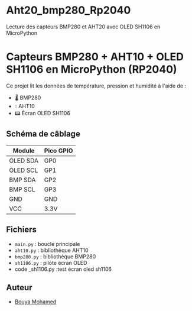 # Aht20_bmp280_Rp2040
Lecture des capteurs BMP280 et AHT20 avec OLED SH1106 en MicroPython
# Capteurs BMP280 + AHT10 + OLED SH1106 en MicroPython (RP2040)

Ce projet lit les données de température, pression et humidité à l'aide de :
- 🌡 BMP280
- 💧 AHT10
- 📟 Écran OLED SH1106

## Schéma de câblage

| Module     | Pico GPIO |
|------------|-----------|
| OLED SDA   | GP0       |
| OLED SCL   | GP1       |
| BMP SDA    | GP2       |
| BMP SCL    | GP3       |
| GND        | GND       |
| VCC        | 3.3V      |

## Fichiers
- `main.py` : boucle principale
- `aht10.py` : bibliothèque AHT10
- `bmp280.py` : bibliothèque BMP280
- `sh1106.py` : pilote écran OLED
-  code _sh1106.py :test écran oled sh1106 
## Auteur
- [Bouya Mohamed](https://github.com/bouyame)
